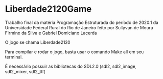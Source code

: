 # Liberdade2120Game

Trabalho final da matéria Programação Estruturada do período de 2020.1 da Universidade Federal Rural do Rio de Janeiro feito por Sullyvan de Moura Firmino da Silva e Gabriel Domiciano Lacerda

O jogo se chama Liberdade2120

Para compilar e rodar o jogo, basta usar o comando Make all em seu terminal.

É necessário possuir as bibliotecas do SDL2.0 (sdl2, sdl2_image, sdl2_mixer, sdl2_ttf)
